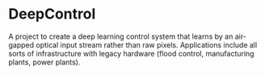 # DeepControl

A project to create a deep learning control system that learns by an air-gapped optical input stream rather than raw pixels. Applications include all sorts of infrastructure with legacy hardware (flood control, manufacturing plants, power plants).

